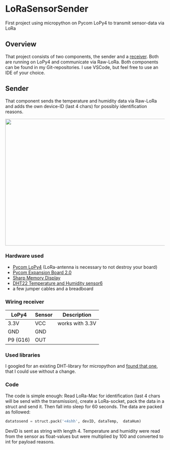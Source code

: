 # LoRaSensorSender
First project using micropython on Pycom LoPy4 to transmit sensor-data via LoRa

## Overview
That project consists of two components, the sender and a [receiver](https://github.com/worstcasebc/LoRaSensorReceiver). Both are running on LoPy4 and communicate via Raw-LoRa. Both components can be found in my Git-repositories. I use VSCode, but feel free to use an IDE of your choice.

## Sender
That component sends the temperature and humidity data via Raw-LoRa and adds the own device-ID (last 4 chars) for possibly identification reasons.

<img src="https://user-images.githubusercontent.com/58089458/69477069-0d972280-0de2-11ea-8d02-de4a6a5f4bb0.jpg" width="600" height="400" />

### Hardware used
* [Pycom LoPy4](https://pycom.io/product/lopy4/) (LoRa-antenna is necessary to not destroy your board)
* [Pycom Expansion Board 2.0](https://pycom.io/product/expansion-board-3-0/)
* [Sharp Memory Display](https://www.exp-tech.de/displays/lcd/5090/sharp-memory-display-breakout-1.3-96x96-silver-monochrome)
* [DHT22 Temperature and Humidity sensor6](https://www.exp-tech.de/sensoren/temperatur/7784/dht22-am2302-feuchtigkeits-und-temperatursensor)
* a few jumper cables and a breadboard

### Wiring receiver
|LoPy4          |Sensor         |Description                            |
| ------------- | ------------- | ------------------------------------- |
| 3.3V          | VCC           | works with 3.3V                       |
| GND           | GND           |                                       |
| P9  (G16)     | OUT           |                                       |


### Used libraries
I googled for an existing DHT-library for micropython and [found that one](https://github.com/JurassicPork/DHT_PyCom), that I could use without a change. 

### Code
The code is simple enough: Read LoRa-Mac for identification (last 4 chars will be send with the transmission), create a LoRa-socket, pack the data in a struct and send it. Then fall into sleep for 60 seconds.
The data are packed as followed:
```python
datatosend = struct.pack('<4shh', devID, dataTemp,  dataHum)
```
DevID is sent as string with length 4. Temperature and humidity were read from the sensor as float-values but were multiplied by 100 and converted to int for payload reasons.